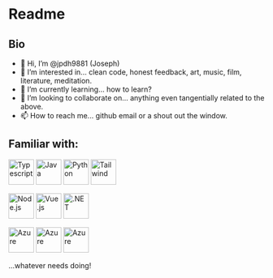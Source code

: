 # Readme

## Bio

- 👋 Hi, I’m @jpdh9881 (Joseph)
- 👀 I’m interested in... clean code, honest feedback, art, music, film, literature, meditation.
- 🌱 I’m currently learning... how to learn?
- 💞️ I’m looking to collaborate on... anything even tangentially related to the above.
- 📫 How to reach me... github email or a shout out the window.

## Familiar with:

<img src="https://cdn.jsdelivr.net/gh/devicons/devicon/icons/typescript/typescript-original.svg" width="50px" alt="Typescript" /> <img src="https://cdn.jsdelivr.net/gh/devicons/devicon/icons/java/java-original.svg" width="50px" alt="Java" /> <img src="https://cdn.jsdelivr.net/gh/devicons/devicon/icons/python/python-original.svg" width="50px" alt="Python" /> <img src="https://cdn.jsdelivr.net/gh/devicons/devicon/icons/tailwindcss/tailwindcss-original-wordmark.svg" width="50px" alt="Tailwind" />

<img src="https://cdn.jsdelivr.net/gh/devicons/devicon/icons/nodejs/nodejs-original.svg" width="50px" alt="Node.js" /> <img src="https://cdn.jsdelivr.net/gh/devicons/devicon/icons/vuejs/vuejs-original.svg" width="50px" alt="Vue.js" /> <img src="https://cdn.jsdelivr.net/gh/devicons/devicon/icons/dotnetcore/dotnetcore-original.svg" width="50px" alt=".NET" />

<img src="https://cdn.jsdelivr.net/gh/devicons/devicon/icons/postgresql/postgresql-original.svg" width="50px" alt="Azure" /> <img src="https://cdn.jsdelivr.net/gh/devicons/devicon/icons/microsoftsqlserver/microsoftsqlserver-plain.svg" width="50px" alt="Azure" /> <img src="https://cdn.jsdelivr.net/gh/devicons/devicon/icons/azure/azure-original.svg" width="50px" alt="Azure" />

...whatever needs doing!

<!---
jpdh9881/jpdh9881 is a ✨ special ✨ repository because its `README.md` (this file) appears on your GitHub profile.
You can click the Preview link to take a look at your changes.
--->
